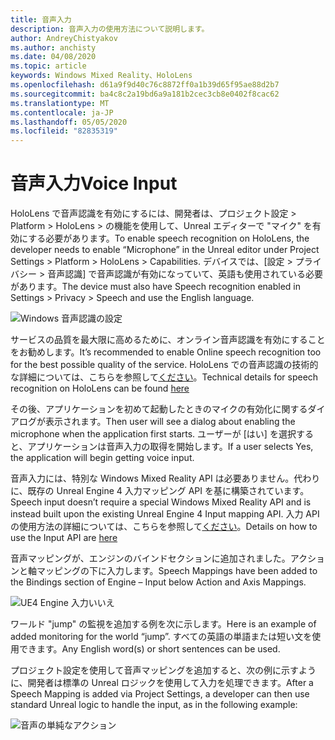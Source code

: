 ```yaml
---
title: 音声入力
description: 音声入力の使用方法について説明します。
author: AndreyChistyakov
ms.author: anchisty
ms.date: 04/08/2020
ms.topic: article
keywords: Windows Mixed Reality、HoloLens
ms.openlocfilehash: d61a9f9d40c76c8872ff0a1b39d65f95ae88d2b7
ms.sourcegitcommit: ba4c8c2a19bd6a9a181b2cec3cb8e0402f8cac62
ms.translationtype: MT
ms.contentlocale: ja-JP
ms.lasthandoff: 05/05/2020
ms.locfileid: "82835319"
---
```

# <a name="voice-input"></a><span data-ttu-id="335a7-104">音声入力</span><span class="sxs-lookup"><span data-stu-id="335a7-104">Voice Input</span></span>

<span data-ttu-id="335a7-105">HoloLens で音声認識を有効にするには、開発者は、プロジェクト設定 > Platform > HoloLens > の機能を使用して、Unreal エディターで "マイク" を有効にする必要があります。</span><span class="sxs-lookup"><span data-stu-id="335a7-105">To enable speech recognition on HoloLens, the developer needs to enable “Microphone” in the Unreal editor under Project Settings > Platform > HoloLens > Capabilities.</span></span> <span data-ttu-id="335a7-106">デバイスでは、[設定 > プライバシー > 音声認識] で音声認識が有効になっていて、英語も使用されている必要があります。</span><span class="sxs-lookup"><span data-stu-id="335a7-106">The device must also have Speech recognition enabled in Settings > Privacy > Speech and use the English language.</span></span>

![Windows 音声認識の設定](images/unreal/speech-recognition-settings.png)

<span data-ttu-id="335a7-108">サービスの品質を最大限に高めるために、オンライン音声認識を有効にすることをお勧めします。</span><span class="sxs-lookup"><span data-stu-id="335a7-108">It’s recommended to enable Online speech recognition too for the best possible quality of the service.</span></span> <span data-ttu-id="335a7-109">HoloLens での音声認識の技術的な詳細については、こちらを参照して[ください](voice-input.md)。</span><span class="sxs-lookup"><span data-stu-id="335a7-109">Technical details for speech recognition on HoloLens can be found [here](voice-input.md)</span></span>

<span data-ttu-id="335a7-110">その後、アプリケーションを初めて起動したときのマイクの有効化に関するダイアログが表示されます。</span><span class="sxs-lookup"><span data-stu-id="335a7-110">Then user will see a dialog about enabling the microphone when the application first starts.</span></span> <span data-ttu-id="335a7-111">ユーザーが [はい] を選択すると、アプリケーションは音声入力の取得を開始します。</span><span class="sxs-lookup"><span data-stu-id="335a7-111">If a user selects Yes, the application will begin getting voice input.</span></span>

<span data-ttu-id="335a7-112">音声入力には、特別な Windows Mixed Reality API は必要ありません。代わりに、既存の Unreal Engine 4 入力マッピング API を基に構築されています。</span><span class="sxs-lookup"><span data-stu-id="335a7-112">Speech input doesn’t require a special Windows Mixed Reality API and is instead built upon the existing Unreal Engine 4 Input mapping API.</span></span> <span data-ttu-id="335a7-113">入力 API の使用方法の詳細については、こちらを参照して[ください](https://docs.unrealengine.com/en-US/Gameplay/Input/index.html)。</span><span class="sxs-lookup"><span data-stu-id="335a7-113">Details on how to use the Input API are [here](https://docs.unrealengine.com/en-US/Gameplay/Input/index.html)</span></span>

<span data-ttu-id="335a7-114">音声マッピングが、エンジンのバインドセクションに追加されました。アクションと軸マッピングの下に入力します。</span><span class="sxs-lookup"><span data-stu-id="335a7-114">Speech Mappings have been added to the Bindings section of Engine – Input below Action and Axis Mappings.</span></span> 

![UE4 Engine 入力いいえ](images/unreal/engine-input.png)
 
<span data-ttu-id="335a7-116">ワールド "jump" の監視を追加する例を次に示します。</span><span class="sxs-lookup"><span data-stu-id="335a7-116">Here is an example of added monitoring for the world “jump”.</span></span> <span data-ttu-id="335a7-117">すべての英語の単語または短い文を使用できます。</span><span class="sxs-lookup"><span data-stu-id="335a7-117">Any English word(s) or short sentences can be used.</span></span> 

<span data-ttu-id="335a7-118">プロジェクト設定を使用して音声マッピングを追加すると、次の例に示すように、開発者は標準の Unreal ロジックを使用して入力を処理できます。</span><span class="sxs-lookup"><span data-stu-id="335a7-118">After a Speech Mapping is added via Project Settings, a developer can then use standard Unreal logic to handle the input, as in the following example:</span></span> 
 
![音声の単純なアクション](images/unreal/input-action-bp.png)
